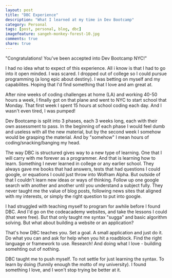 ```yaml
---
layout: post
title: "DBC Experience"
description: "What I learned at my time in Dev Bootcamp"
category: Personal
tags: [post, personal, blog, dbc]
imagefeature: sangeh-monkey-forest-10.jpg
comments: true
share: true
---
```


"Congratulations! You've been accepted into Dev Bootcamp NYC!"

I had no idea what to expect of this experience. All i know is that I had to go into it open minded. I was scared. I dropped out of college so I could pursue programming (a long epic about destiny). I was betting on myself and my capabilites. Hoping that I'd find something that I love and am great at.

After nine weeks of coding challenges at home (LA) and working 40-50 hours a week, I finally got on that plane and went to NYC to start school that Monday. That first week I spent 15 hours at school coding each day. And I wasn't even tired, I was pumped!

Dev Bootcamp is split into 3 phases, each 3 weeks long, each with their own assessment to pass. In the beginning of each phase I would feel dumb and useless with all the new material, but by the second week I somehow would be grasping the material. And by "somehow" I mean hours of coding/snacking/banging my head.

The way DBC is structured gives way to a new type of learning. One that I will carry with me forever as a programmer. And that is learning how to learn. Something I never learned in college or any earlier school. They always gave me books that had answers, tests that had questions I could google, or equations I could just throw into Wolfram Alpha. But outside of that I couldn't learn new ideas or ways of thinking. Follow up one google search with another and another until you understand a subject fully. They never taught me the value of blog posts, following news sites that aligned with my interests, or simply the right question to put into google.

I had struggled with teaching myself to program for awhile before I found DBC. And I'd go on the codeacademy websites, and take the lessons I could (that were free). But that only taught me syntax "sugga" and basic algorithm solving. But what about building a website or an application?

That's how DBC teaches you. Set a goal. A small application and just do it. Do what you can and ask for help when you hit a roadblock. Find the right language or framework to use. Research! And doing what I love - building somehting out of nothing.

DBC taught me to push myself. To not settle for just learning the syntax. To learn by doing  (funnily enough the motto of my university). I found something I love, and I won't stop trying be better at it.